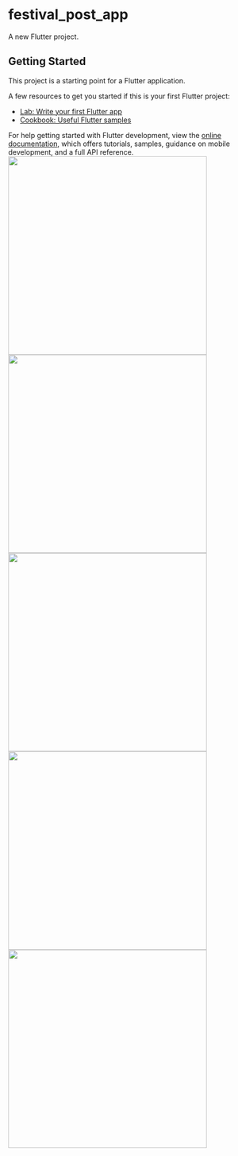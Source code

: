 # festival_post_app

A new Flutter project.

## Getting Started

This project is a starting point for a Flutter application.

A few resources to get you started if this is your first Flutter project:

- [Lab: Write your first Flutter app](https://docs.flutter.dev/get-started/codelab)
- [Cookbook: Useful Flutter samples](https://docs.flutter.dev/cookbook)

For help getting started with Flutter development, view the
[online documentation](https://docs.flutter.dev/), which offers tutorials,
samples, guidance on mobile development, and a full API reference.
<br>
<img src = "https://github.com/Vedpatel28/festival_post_app/assets/130833918/09641cf4-dead-4f97-ae74-a2ba1fe4208f" height = "400"></img>
<img src = "https://github.com/Vedpatel28/festival_post_app/assets/130833918/ede090c6-6d6e-41dd-8a28-f26adcdb2c00" height = "400"></img>
<img src = "https://github.com/Vedpatel28/festival_post_app/assets/130833918/28ef3b81-1a35-4c76-b9fa-60fac9726a3d" height = "400"></img>
<img src = "https://github.com/Vedpatel28/festival_post_app/assets/130833918/25c52ed0-69c2-40ec-9674-ea92089f8cef" height = "400"></img>
<img src = "https://github.com/Vedpatel28/festival_post_app/assets/130833918/2dd6568d-571b-4f0c-85a4-cb04f2d1be7c" height = "400"></img>
